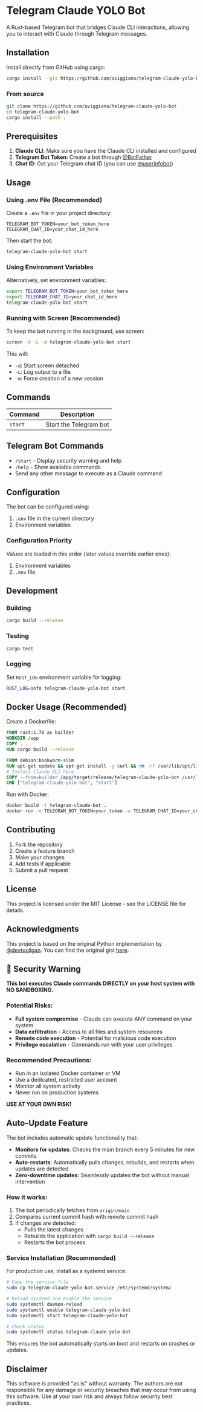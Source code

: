 # Telegram Claude YOLO Bot

A Rust-based Telegram bot that bridges Claude CLI interactions, allowing you to interact with Claude through Telegram messages.

## Installation

Install directly from GitHub using cargo:

```bash
cargo install --git https://github.com/aviggiano/telegram-claude-yolo-bot
```

### From source

```bash
git clone https://github.com/aviggiano/telegram-claude-yolo-bot
cd telegram-claude-yolo-bot
cargo install --path .
```

## Prerequisites

1. **Claude CLI**: Make sure you have the Claude CLI installed and configured
2. **Telegram Bot Token**: Create a bot through [@BotFather](https://t.me/BotFather)
3. **Chat ID**: Get your Telegram chat ID (you can use [@userinfobot](https://t.me/userinfobot))

## Usage

### Using .env File (Recommended)

Create a `.env` file in your project directory:

```env
TELEGRAM_BOT_TOKEN=your_bot_token_here
TELEGRAM_CHAT_ID=your_chat_id_here
```

Then start the bot:

```bash
telegram-claude-yolo-bot start
```

### Using Environment Variables

Alternatively, set environment variables:

```bash
export TELEGRAM_BOT_TOKEN=your_bot_token_here
export TELEGRAM_CHAT_ID=your_chat_id_here
telegram-claude-yolo-bot start
```

### Running with Screen (Recommended)

To keep the bot running in the background, use screen:

```bash
screen -d -L -m telegram-claude-yolo-bot start
```

This will:
- `-d`: Start screen detached
- `-L`: Log output to a file
- `-m`: Force creation of a new session

## Commands

| Command | Description |
|---------|-------------|
| `start` | Start the Telegram bot |


## Telegram Bot Commands

- `/start` - Display security warning and help
- `/help` - Show available commands
- Send any other message to execute as a Claude command

## Configuration

The bot can be configured using:

1. `.env` file in the current directory
2. Environment variables

### Configuration Priority

Values are loaded in this order (later values override earlier ones):
1. Environment variables
2. `.env` file

## Development

### Building

```bash
cargo build --release
```

### Testing

```bash
cargo test
```

### Logging

Set `RUST_LOG` environment variable for logging:

```bash
RUST_LOG=info telegram-claude-yolo-bot start
```

## Docker Usage (Recommended)

Create a Dockerfile:

```dockerfile
FROM rust:1.70 as builder
WORKDIR /app
COPY . .
RUN cargo build --release

FROM debian:bookworm-slim
RUN apt-get update && apt-get install -y curl && rm -rf /var/lib/apt/lists/*
# Install Claude CLI here
COPY --from=builder /app/target/release/telegram-claude-yolo-bot /usr/local/bin/
CMD ["telegram-claude-yolo-bot", "start"]
```

Run with Docker:

```bash
docker build -t telegram-claude-bot .
docker run -e TELEGRAM_BOT_TOKEN=your_token -e TELEGRAM_CHAT_ID=your_chat_id telegram-claude-bot
```

## Contributing

1. Fork the repository
2. Create a feature branch
3. Make your changes
4. Add tests if applicable
5. Submit a pull request

## License

This project is licensed under the MIT License - see the LICENSE file for details.

## Acknowledgments

This project is based on the original Python implementation by [@devtooligan](https://x.com/devtooligan). You can find the original gist [here](https://gist.github.com/devtooligan/998d1405dfa11085e4d022bb98ded85a).

## 🚨 Security Warning

**This bot executes Claude commands DIRECTLY on your host system with NO SANDBOXING.**

### Potential Risks:
- **Full system compromise** - Claude can execute ANY command on your system
- **Data exfiltration** - Access to all files and system resources  
- **Remote code execution** - Potential for malicious code execution
- **Privilege escalation** - Commands run with your user privileges

### Recommended Precautions:
- Run in an isolated Docker container or VM
- Use a dedicated, restricted user account
- Monitor all system activity
- Never run on production systems

**USE AT YOUR OWN RISK!**

## Auto-Update Feature

The bot includes automatic update functionality that:

- **Monitors for updates**: Checks the main branch every 5 minutes for new commits
- **Auto-restarts**: Automatically pulls changes, rebuilds, and restarts when updates are detected
- **Zero-downtime updates**: Seamlessly updates the bot without manual intervention

### How it works:

1. The bot periodically fetches from `origin/main`
2. Compares current commit hash with remote commit hash
3. If changes are detected:
   - Pulls the latest changes
   - Rebuilds the application with `cargo build --release`
   - Restarts the bot process

### Service Installation (Recommended)

For production use, install as a systemd service:

```bash
# Copy the service file
sudo cp telegram-claude-yolo-bot.service /etc/systemd/system/

# Reload systemd and enable the service
sudo systemctl daemon-reload
sudo systemctl enable telegram-claude-yolo-bot
sudo systemctl start telegram-claude-yolo-bot

# Check status
sudo systemctl status telegram-claude-yolo-bot
```

This ensures the bot automatically starts on boot and restarts on crashes or updates.

## Disclaimer

This software is provided "as is" without warranty. The authors are not responsible for any damage or security breaches that may occur from using this software. Use at your own risk and always follow security best practices.


